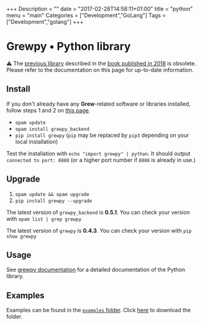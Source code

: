 +++
Description = ""
date = "2017-02-28T14:58:11+01:00"
title = "python"
menu = "main"
Categories = ["Development","GoLang"]
Tags = ["Development","golang"]
+++

# Grewpy • Python library

:warning: The [previous library](../python_2018) described in the [book published in 2018](https://www.wiley.com/en-fr/Application+of+Graph+Rewriting+to+Natural+Language+Processing-p-9781119522348) is obsolete. Please refer to the documentation on this page for up-to-date information. 

## Install

If you don't already have any **Grew**-related software or libraries installed, follow steps 1 and 2 on [this page](../install).

 - `opam update`
 - `opam install grewpy_backend`
 - `pip install grewpy` (`pip` may be replaced by `pip3` depending on your local installation)

Test the installation with `echo "import grewpy" | python`. It should output `connected to port: 8888` (or a higher port number if `8888` is already in use.)

## Upgrade

1. `opam update && opam upgrade`
2. `pip install grewpy --upgrade`

The latest version of `grewpy_backend` is **0.5.1**. You can check your version with `opam list | grep grewpy`

The latest version of `grewpy` is **0.4.3**. You can check your version with `pip show grewpy`


## Usage

See [grewpy documentation](https://grew.fr/python) for a detailed documentation of the Python library.

## Examples

Examples can be found in the [`examples` folder](https://github.com/grew-nlp/grewpy/tree/master/examples).
Click [here](https://downgit.github.io/#/home?url=https://github.com/grew-nlp/grewpy/tree/master/examples) to download the folder.

